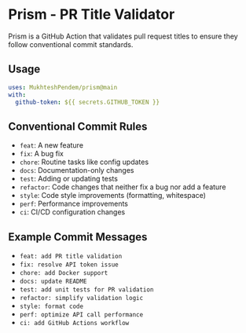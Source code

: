 # Prism - PR Title Validator

Prism is a GitHub Action that validates pull request titles to ensure they follow conventional commit standards.

## Usage

```yaml
uses: MukhteshPendem/prism@main
with:
  github-token: ${{ secrets.GITHUB_TOKEN }}
```

## Conventional Commit Rules

- `feat`: A new feature
- `fix`: A bug fix
- `chore`: Routine tasks like config updates
- `docs`: Documentation-only changes
- `test`: Adding or updating tests
- `refactor`: Code changes that neither fix a bug nor add a feature
- `style`: Code style improvements (formatting, whitespace)
- `perf`: Performance improvements
- `ci`: CI/CD configuration changes

## Example Commit Messages

- `feat: add PR title validation`
- `fix: resolve API token issue`
- `chore: add Docker support`
- `docs: update README`
- `test: add unit tests for PR validation`
- `refactor: simplify validation logic`
- `style: format code`
- `perf: optimize API call performance`
- `ci: add GitHub Actions workflow`
